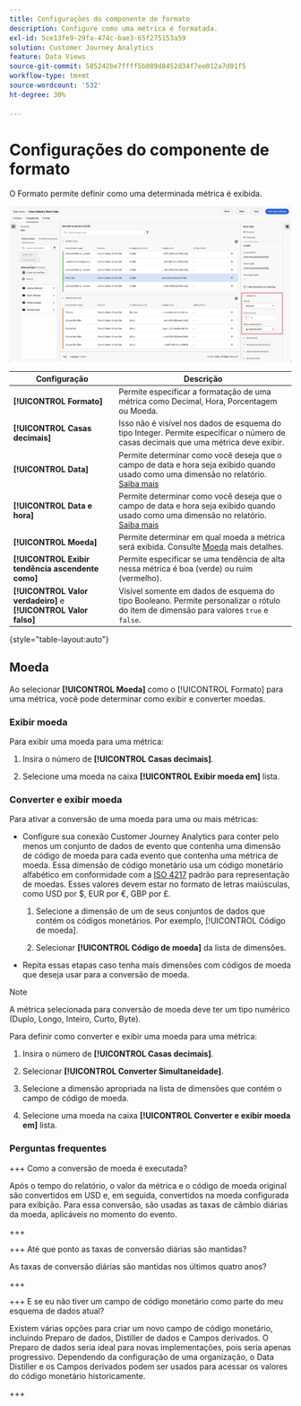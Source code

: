 ```yaml
---
title: Configurações do componente de formato
description: Configure como uma métrica é formatada.
exl-id: 5ce13fe9-29fa-474c-bae3-65f275153a59
solution: Customer Journey Analytics
feature: Data Views
source-git-commit: 585242be7ffff5b089d8452d34f7ee012a7d01f5
workflow-type: tm+mt
source-wordcount: '532'
ht-degree: 30%

---
```


# Configurações do componente de formato

O Formato permite definir como uma determinada métrica é exibida.

![Configurações de formato](../assets/format-settings.png)

| Configuração | Descrição |
| --- | --- |
| **[!UICONTROL Formato]** | Permite especificar a formatação de uma métrica como Decimal, Hora, Porcentagem ou Moeda. |
| **[!UICONTROL Casas decimais]** | Isso não é visível nos dados de esquema do tipo Integer. Permite especificar o número de casas decimais que uma métrica deve exibir. |
| **[!UICONTROL Data]** | Permite determinar como você deseja que o campo de data e hora seja exibido quando usado como uma dimensão no relatório. [Saiba mais](../../use-cases/data-views/data-views-usecases.md#date-and-date-time-use-cases) |
| **[!UICONTROL Data e hora]** | Permite determinar como você deseja que o campo de data e hora seja exibido quando usado como uma dimensão no relatório. [Saiba mais](../../use-cases/data-views/data-views-usecases.md#date-and-date-time-use-cases) |
| **[!UICONTROL Moeda]** | Permite determinar em qual moeda a métrica será exibida. Consulte [Moeda](#currency) mais detalhes. |
| **[!UICONTROL Exibir tendência ascendente como]** | Permite especificar se uma tendência de alta nessa métrica é boa (verde) ou ruim (vermelho). |
| **[!UICONTROL Valor verdadeiro]** e **[!UICONTROL Valor falso]** | Visível somente em dados de esquema do tipo Booleano. Permite personalizar o rótulo do item de dimensão para valores `true` e `false`. |

{style="table-layout:auto"}


## Moeda

Ao selecionar **[!UICONTROL Moeda]** como o [!UICONTROL Formato] para uma métrica, você pode determinar como exibir e converter moedas.

### Exibir moeda

Para exibir uma moeda para uma métrica:

1. Insira o número de **[!UICONTROL Casas decimais]**.

1. Selecione uma moeda na caixa **[!UICONTROL Exibir moeda em]** lista.


### Converter e exibir moeda

Para ativar a conversão de uma moeda para uma ou mais métricas:

- Configure sua conexão Customer Journey Analytics para conter pelo menos um conjunto de dados de evento que contenha uma dimensão de código de moeda para cada evento que contenha uma métrica de moeda. Essa dimensão de código monetário usa um código monetário alfabético em conformidade com a [ISO 4217](https://www.iso.org/iso-4217-currency-codes.html) padrão para representação de moedas. Esses valores devem estar no formato de letras maiúsculas, como USD por $, EUR por €, GBP por £.

   1. Selecione a dimensão de um de seus conjuntos de dados que contém os códigos monetários. Por exemplo, [!UICONTROL Código de moeda].

   1. Selecionar **[!UICONTROL Código de moeda]** da lista de dimensões.

- Repita essas etapas caso tenha mais dimensões com códigos de moeda que deseja usar para a conversão de moeda.

>[!NOTE]
>
>A métrica selecionada para conversão de moeda deve ter um tipo numérico (Duplo, Longo, Inteiro, Curto, Byte).


Para definir como converter e exibir uma moeda para uma métrica:

1. Insira o número de **[!UICONTROL Casas decimais]**.

1. Selecionar **[!UICONTROL Converter Simultaneidade]**.

1. Selecione a dimensão apropriada na lista de dimensões que contém o campo de código de moeda.

1. Selecione uma moeda na caixa **[!UICONTROL Converter e exibir moeda em]** lista.

### Perguntas frequentes

+++ Como a conversão de moeda é executada?

Após o tempo do relatório, o valor da métrica e o código de moeda original são convertidos em USD e, em seguida, convertidos na moeda configurada para exibição. Para essa conversão, são usadas as taxas de câmbio diárias da moeda, aplicáveis no momento do evento.

+++


+++ Até que ponto as taxas de conversão diárias são mantidas?

As taxas de conversão diárias são mantidas nos últimos quatro anos?

+++


+++ E se eu não tiver um campo de código monetário como parte do meu esquema de dados atual?

Existem várias opções para criar um novo campo de código monetário, incluindo Preparo de dados, Distiller de dados e Campos derivados. O Preparo de dados seria ideal para novas implementações, pois seria apenas progressivo. Dependendo da configuração de uma organização, o Data Distiller e os Campos derivados podem ser usados para acessar os valores do código monetário historicamente.

+++

